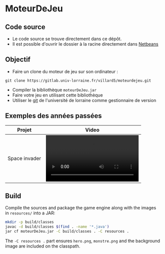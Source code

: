 # MoteurDeJeu


## Code source

- Le code source se trouve directement dans ce dépôt.
- Il est possible d'ouvrir le dossier à la racine directement dans [Netbeans](https://netbeans.apache.org)

## Objectif

- Faire un clone du moteur de jeu sur son ordinateur :
```
git clone https://gitlab.univ-lorraine.fr/villard5/moteurdejeu.git
```
- Compiler la bibliothèque ``moteurDeJeu.jar``
- Faire votre jeu en utilisant cette bibliothèque
- Utiliser le [git](https://gitlab.univ-lorraine.fr/) de l'université de lorraine comme gestionnaire de version

## Exemples des années passées

| Projet | Video |
| :------------------: | :-------------------: |
| Space invader  | ![](invader.mp4) |

## Build

Compile the sources and package the game engine along with the images in
`resources/` into a JAR:

```bash
mkdir -p build/classes
javac -d build/classes $(find . -name '*.java')
jar cf moteurDeJeu.jar -C build/classes . -C resources .
```

The `-C resources .` part ensures `hero.png`, `monstre.png` and the
background image are included on the classpath.
